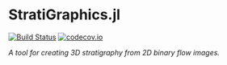 # StratiGraphics.jl

[![Build Status](https://travis-ci.org/juliohm/StratiGraphics.jl.svg?branch=master)](https://travis-ci.org/juliohm/StratiGraphics.jl)
[![codecov.io](http://codecov.io/github/juliohm/StratiGraphics.jl/coverage.svg?branch=master)](http://codecov.io/github/juliohm/StratiGraphics.jl?branch=master)

*A tool for creating 3D stratigraphy from 2D binary flow images.*
